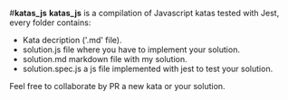 #**katas_js**
   **katas_js** is a compilation of Javascript katas tested with Jest, every folder contains: 
  * Kata decription ('.md' file).
  * solution.js file where you have to implement your solution.
  * solution.md markdown file with my solution. 
  * solution.spec.js a js file implemented with jest to test your solution.
  
  
  Feel free to collaborate by PR a new kata or your solution.
